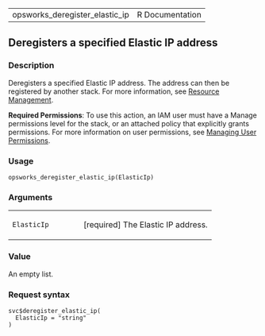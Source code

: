 <table style="width: 100%;">
<tbody>
<tr class="odd">
<td>opsworks_deregister_elastic_ip</td>
<td style="text-align: right;">R Documentation</td>
</tr>
</tbody>
</table>

## Deregisters a specified Elastic IP address

### Description

Deregisters a specified Elastic IP address. The address can then be
registered by another stack. For more information, see [Resource
Management](https://docs.aws.amazon.com/opsworks/latest/userguide/resources.html).

**Required Permissions**: To use this action, an IAM user must have a
Manage permissions level for the stack, or an attached policy that
explicitly grants permissions. For more information on user permissions,
see [Managing User
Permissions](https://docs.aws.amazon.com/opsworks/latest/userguide/opsworks-security-users.html).

### Usage

    opsworks_deregister_elastic_ip(ElasticIp)

### Arguments

<table>
<colgroup>
<col style="width: 35%" />
<col style="width: 65%" />
</colgroup>
<tbody>
<tr class="odd">
<td><code
id="opsworks_deregister_elastic_ip_:_ElasticIp">ElasticIp</code></td>
<td><p>[required] The Elastic IP address.</p></td>
</tr>
</tbody>
</table>

### Value

An empty list.

### Request syntax

    svc$deregister_elastic_ip(
      ElasticIp = "string"
    )
